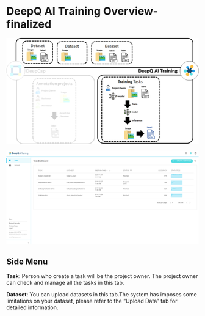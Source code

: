 # DeepQ AI Training Overview- finalized



![](../.gitbook/assets/image%20%28138%29.png)

![](../.gitbook/assets/image%20%2841%29.png)

## Side Menu

**Task**: Person who create a task will be the project owner.  The project owner can check and manage all the tasks in this tab.

**Dataset**: You can upload datasets in this tab.The system has imposes some limitations on your dataset, please refer to the “Upload Data” tab for detailed information. 

